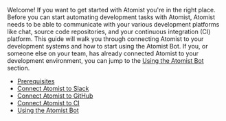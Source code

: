 Welcome!  If you want to get started with Atomist you're in the right
place.  Before you can start automating development tasks with
Atomist, Atomist needs to be able to communicate with your various
development platforms like chat, source code repositories, and your
continuous integration (CI) platform.  This guide will walk you
through connecting Atomist to your development systems and how to
start using the Atomist Bot.  If you, or someone else on your team,
has already connected Atomist to your development environment, you can
jump to the [Using the Atomist Bot][bot] section.

-   [Prerequisites][prereq]
-   [Connect Atomist to Slack][slack]
-   [Connect Atomist to GitHub][github]
-   [Connect Atomist to CI][ci]
-   [Using the Atomist Bot][bot]

[prereq]: prerequisites.md (Getting Started - Prerequisites)
[slack]: slack.md (Getting Started - Connect Atomist & Slack)
[github]: github.md (Getting Started - Connect Atomist & GitHub)
[ci]: ci.md (Getting Started - Connect Atomist & CI)
[bot]: bot.md (Getting Started - Atomist Bot)
